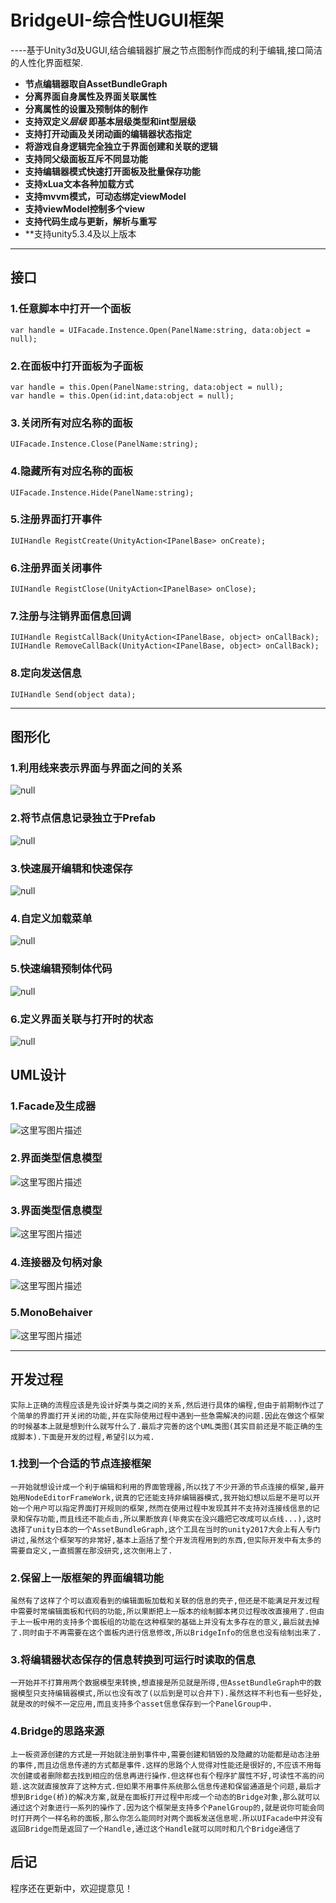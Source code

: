 BridgeUI-综合性UGUI框架
=====================

----基于Unity3d及UGUI,结合编辑器扩展之节点图制作而成的利于编辑,接口简洁的人性化界面框架.

- **节点编辑器取自AssetBundleGraph**
- **分离界面自身属性及界面关联属性**
- **分离属性的设置及预制体的制作**
- **支持双定义*层级* 即基本层级类型和int型层级**
- **支持打开动画及关闭动画的编辑器状态指定**
- **将游戏自身逻辑完全独立于界面创建和关联的逻辑**
- **支持同父级面板互斥不同显功能**
- **支持编辑器模式快速打开面板及批量保存功能**
- **支持xLua文本各种加载方式**
- **支持mvvm模式，可动态绑定viewModel**
- **支持viewModel控制多个view**
- **支持代码生成与更新，解析与重写**
- **支持unity5.3.4及以上版本

-------------------
## 接口

### 1.任意脚本中打开一个面板
```
var handle = UIFacade.Instence.Open(PanelName:string, data:object = null);
```
### 2.在面板中打开面板为子面板
```
var handle = this.Open(PanelName:string, data:object = null);
var handle = this.Open(id:int,data:object = null);
```
### 3.关闭所有对应名称的面板
```
UIFacade.Instence.Close(PanelName:string);
```
### 4.隐藏所有对应名称的面板
```
UIFacade.Instence.Hide(PanelName:string);
```
### 5.注册界面打开事件
```
IUIHandle RegistCreate(UnityAction<IPanelBase> onCreate);
```
### 6.注册界面关闭事件
```
IUIHandle RegistClose(UnityAction<IPanelBase> onClose);
```
### 7.注册与注销界面信息回调
```
IUIHandle RegistCallBack(UnityAction<IPanelBase, object> onCallBack);
IUIHandle RemoveCallBack(UnityAction<IPanelBase, object> onCallBack);
```
### 8.定向发送信息
```
IUIHandle Send(object data);
```
----------
## 图形化
### 1.利用线来表示界面与界面之间的关系
![null](Pics/6.png)
### 2.将节点信息记录独立于Prefab
![null](Pics/5.png)
### 3.快速展开编辑和快速保存
![null](Pics/1.png)
### 4.自定义加载菜单
![null](Pics/2.png)
### 5.快速编辑预制体代码
![null](Pics/3.png)
### 6.定义界面关联与打开时的状态
![null](Pics/4.png)


## UML设计
### 1.Facade及生成器
![这里写图片描述](http://img.blog.csdn.net/20171130154610208?watermark/2/text/aHR0cDovL2Jsb2cuY3Nkbi5uZXQvdGFua2VyaHVudGVy/font/5a6L5L2T/fontsize/400/fill/I0JBQkFCMA==/dissolve/70/gravity/SouthEast)
### 2.界面类型信息模型
![这里写图片描述](http://img.blog.csdn.net/20171130153029930?watermark/2/text/aHR0cDovL2Jsb2cuY3Nkbi5uZXQvdGFua2VyaHVudGVy/font/5a6L5L2T/fontsize/400/fill/I0JBQkFCMA==/dissolve/70/gravity/SouthEast)
### 3.界面类型信息模型
![这里写图片描述](http://img.blog.csdn.net/20171130153058811?watermark/2/text/aHR0cDovL2Jsb2cuY3Nkbi5uZXQvdGFua2VyaHVudGVy/font/5a6L5L2T/fontsize/400/fill/I0JBQkFCMA==/dissolve/70/gravity/SouthEast)
### 4.连接器及句柄对象
![这里写图片描述](http://img.blog.csdn.net/20171130162312690?watermark/2/text/aHR0cDovL2Jsb2cuY3Nkbi5uZXQvdGFua2VyaHVudGVy/font/5a6L5L2T/fontsize/400/fill/I0JBQkFCMA==/dissolve/70/gravity/SouthEast)
### 5.MonoBehaiver
![这里写图片描述](http://img.blog.csdn.net/20171130172145613?watermark/2/text/aHR0cDovL2Jsb2cuY3Nkbi5uZXQvdGFua2VyaHVudGVy/font/5a6L5L2T/fontsize/400/fill/I0JBQkFCMA==/dissolve/70/gravity/SouthEast)


----------
## 开发过程
    实际上正确的流程应该是先设计好类与类之间的关系,然后进行具体的编程,但由于前期制作过了个简单的界面打开关闭的功能,并在实际使用过程中遇到一些急需解决的问题.因此在做这个框架的时候基本上就是想到什么就写什么了.最后才完善的这个UML类图(其实目前还是不能正确的生成脚本).下面是开发的过程,希望引以为戒.
### 1.找到一个合适的节点连接框架
    一开始就想设计成一个利于编辑和利用的界面管理器,所以找了不少开源的节点连接的框架,最开始用NodeEditorFrameWork,说真的它还能支持非编辑器模式,我开始幻想以后是不是可以开始一个用户可以指定界面打开规则的框架,然而在使用过程中发现其并不支持对连接线信息的记录和保存功能,而且线还不能点击,所以果断放弃(毕竟实在没兴趣把它改成可以点线...),这时选择了unity日本的一个AssetBundleGraph,这个工具在当时的unity2017大会上有人专门讲过,虽然这个框架写的非常好,基本上涵括了整个开发流程用到的东西,但实际开发中有太多的需要自定义,一直搁置在那没研究,这次倒用上了.
### 2.保留上一版框架的界面编辑功能
    虽然有了这样了个可以直观看到的编辑面板加载和关联的信息的壳子,但还是不能满足开发过程中需要时常编辑面板和代码的功能,所以果断把上一版本的绘制脚本拷贝过程改改直接用了.但由于上一板中用的支持多个面板组的功能在这种框架的基础上并没有太多存在的意义,最后就去掉了.同时由于不再需要在这个面板内进行信息修改,所以BridgeInfo的信息也没有绘制出来了.
### 3.将编辑器状态保存的信息转换到可运行时读取的信息
    一开始并不打算用两个数据模型来转换,想直接是所见就是所得,但AssetBundleGraph中的数据模型只支持编辑器模式,所以也没有改了(以后到是可以合并下).虽然这样不利也有一些好处,就是改的时候不一定应用,而且支持多个asset信息保存到一个PanelGroup中.
### 4.Bridge的思路来源
    上一板资源创建的方式是一开始就注册到事件中,需要创建和销毁的及隐藏的功能都是动态注册的事件,而且边信息传递的方式都是事件.这样的思路个人觉得对性能还是很好的,不应该不用每次创建或者删除都去找到相应的信息再进行操作.但这样也有个程序扩展性不好,可读性不高的问题.这次就直接放弃了这种方式.但如果不用事件系统那么信息传递和保留通道是个问题,最后才想到Bridge(桥)的解决方案,就是在面板打开过程中形成一个动态的Bridge对象,那么就可以通过这个对象进行一系列的操作了.因为这个框架是支持多个PanelGroup的,就是说你可能会同时打开两个一样名称的面板,那么你怎么能同时对两个面板发送信息呢.所以UIFacade中并没有返回Bridge而是返回了一个Handle,通过这个Handle就可以同时和几个Bridge通信了

## 后记
程序还在更新中，欢迎提意见！
